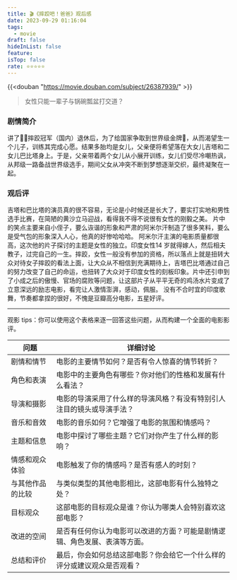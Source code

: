 ```yaml
---
title: 🎬《摔跤吧！爸爸》观后感
date: 2023-09-29 01:16:04
tags:
  - movie
draft: false
hideInList: false
feature: 
isTop: false
rate: ⭐️⭐️⭐️⭐️⭐️
---
```


{{<douban "https://movie.douban.com/subject/26387939/" >}}

> 女性只能一辈子与锅碗瓢盆打交道？

### 剧情简介
讲了🤼‍♀️摔跤冠军（国内）退休后，为了给国家争取到世界级金牌🥇，从而渴望生一个儿子，训练其完成心愿。结果多胎均是女儿，父亲便将希望落在大女儿吉塔和二女儿巴比塔身上。于是，父亲带着两个女儿从小展开训练，女儿们受尽冷嘲热讽，从邦级一路备战世界级选手，期间父女从冲突不断到梦想逐渐交织，最终凝聚在一起。


### 观后评
吉塔和巴比塔的演员真的很不容易，无论是小时候还是长大了，要实打实地和男性选手比赛，在简陋的黄沙立马迎战，看得我不得不说很有女性的刚毅之美。
片中的笑点主要来自小侄子，要么诙谐的形象和严肃的阿米尔汗制造了很多笑料，要么是受气包的形象深入人心，他真的好惨哈哈哈。
阿米尔汗主演的电影质量都很高，这次他的片子探讨的主题是女性的独立。印度女性14 岁就得嫁人，然后相夫教子，过完自己的一生。摔跤，女性一般没有参加的资格，所以落点上就是扭转大众对待女子摔跤的看法上面，让大众从不相信到充满期待上，吉塔巴比塔通过自己的努力改变了自己的命运，也扭转了大众对于印度女性的刻板印象。片中还引申到了小成之后的傲慢、官场的腐败等问题，让这部片子从平平无奇的鸡汤水片变成了立意深远的励志电影，看完让人激情澎湃，感动，佩服。
没有不合时宜的印度歌舞，节奏都拿捏的很好，不愧是豆瓣高分电影，五星好评。


<!--more-->

---

观影 tips：你可以使用这个表格来逐一回答这些问题，从而构建一个全面的电影影评。


| 问题                             | 详细讨论                                                                                      |
| -------------------------------- | ----------------------------------------------------------------------------------------------- |
| 剧情和情节                       | 电影的主要情节如何？是否有令人惊喜的情节转折？                                               |
| 角色和表演                       | 电影中的主要角色有哪些？你对他们的性格和发展有什么看法？                                      |
| 导演和摄影                       | 电影的导演采用了什么样的导演风格？有没有特别引人注目的镜头或导演手法？                     |
| 音乐和音效                       | 电影的音乐如何？它增强了电影的氛围和情感吗？                                                    |
| 主题和信息                       | 电影中探讨了哪些主题？它们对你产生了什么样的影响？                                              |
| 情感和观众体验                   | 电影触发了你的情感吗？是否有感人的时刻？                                                        |
| 与其他作品的比较               | 与类似类型的其他电影相比，这部电影有什么独特之处？                                              |
| 目标观众                         | 这部电影的目标观众是谁？你认为哪类人会特别喜欢这部电影？                                        |
| 改进的空间                       | 是否有任何你认为电影可以改进的方面？可能是剧情逻辑、角色发展、表演等方面。                   |
| 总结和评价                       | 最后，你会如何总结这部电影？你会给它一个什么样的评分或建议观众是否观看？                      |



